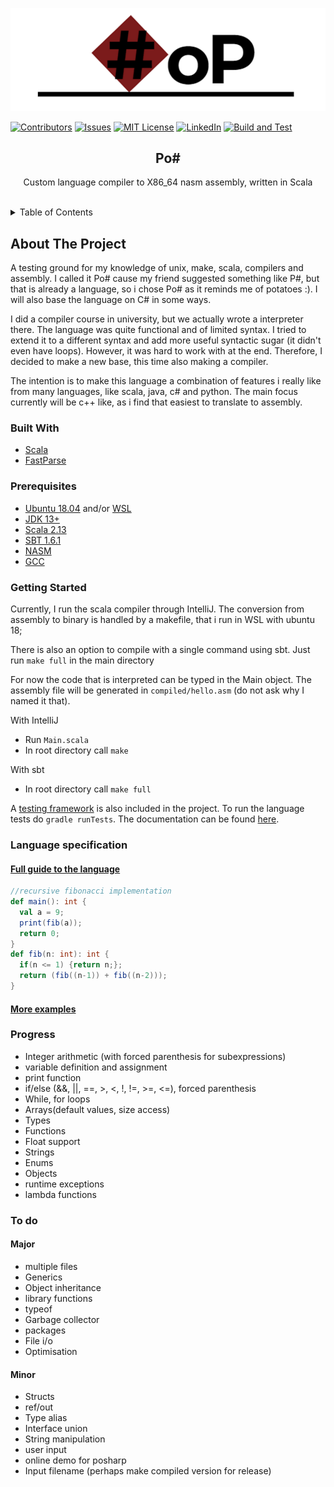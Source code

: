 
<div id="top"></div>
<!--
*** Thanks for checking out the Best-README-Template. If you have a suggestion
*** that would make this better, please fork the repo and create a pull request
*** or simply open an issue with the tag "enhancement".
*** Don't forget to give the project a star!
*** Thanks again! Now go create something AMAZING! :D
-->

<!-- PROJECT SHIELDS -->
<!--
*** I'm using markdown "reference style" links for readability.
*** Reference links are enclosed in brackets [ ] instead of parentheses ( ).
*** See the bottom of this document for the declaration of the reference variables
*** for contributors-url, forks-url, etc. This is an optional, concise syntax you may use.
*** https://www.markdownguide.org/basic-syntax/#reference-style-links
-->

<p align="center">
    <img src='docs/logo.png' alt="">
</p>

[![Contributors][contributors-shield]][contributors-url]
[![Issues][issues-shield]][issues-url]
[![MIT License][license-shield]][license-url]
[![LinkedIn][linkedin-shield]][linkedin-url]
[![Build and Test](https://github.com/pijuskri/Po-Sharp/actions/workflows/workflow.yml/badge.svg?branch=master)](https://github.com/pijuskri/Po-Sharp/actions/workflows/workflow.yml)


<h2 align="center">Po#</h2>
<div>
  <p align="center">
    Custom language compiler to X86_64 nasm assembly, written in Scala
    <br />
    <br />
  </p>
</div>



<!-- TABLE OF CONTENTS -->
<details>
  <summary>Table of Contents</summary>
  <ol>
    <li>
      <a href="#about-the-project">About The Project</a>
      <ul>
        <li><a href="#built-with">Built With</a></li>
      </ul>
    </li>
    <li>
      <a href="#getting-started">Getting Started</a>
    </li>
    <li><a href="#prerequisites">Prerequisites</a></li>
    <li><a href="#language">Language specification</a></li>
    <li><a href="#progress">Progress</a></li>
    <li><a href="#todo">To do</a></li>
  </ol>
</details>



<!-- ABOUT THE PROJECT -->
## About The Project
<div id="about-the-project"></div>

A testing ground for my knowledge of unix, make, scala, compilers and assembly. I called it Po#
cause my friend suggested something like P#, but that is already a language,
so i chose Po# as it reminds me of potatoes :). I will also base the language on C# in some ways.

I did a compiler course in university, but we actually wrote a interpreter there.
The language was quite functional and of limited syntax. I tried to extend it to a different
syntax and add more useful syntactic sugar (it didn't even have loops). However, it was hard to
work with at the end. Therefore, I decided to make a new base, this time also making a compiler.

The intention is to make this language a combination of features i really like from many languages,
like scala, java, c# and python. The main focus currently will be c++ like, as i find that easiest
to translate to assembly.

### Built With
<div id="built-with"></div>

* [Scala](https://www.scala-lang.org/)
* [FastParse](https://github.com/com-lihaoyi/fastparse)

<!-- GETTING STARTED -->
### Prerequisites
<div id="prerequisites"></div>

* [Ubuntu 18.04]() and/or [WSL](https://docs.microsoft.com/en-us/windows/wsl/install)
* [JDK 13+](https://www.oracle.com/java/technologies/downloads/)
* [Scala 2.13](https://www.scala-lang.org/download/)
* [SBT 1.6.1](https://www.scala-sbt.org/download.html)
* [NASM](https://www.nasm.us/)
* [GCC](https://gcc.gnu.org/)

### Getting Started
<div id="getting-started"></div>

Currently, I run the scala compiler through IntelliJ. The conversion from
assembly to binary is handled by a makefile, that i run in WSL with ubuntu 18;

There is also an option to compile with a single command using sbt. Just run `make full`
in the main directory

For now the code that is interpreted can be typed in the Main object. The assembly file
will be generated in `compiled/hello.asm` (do not ask why I named it that).

With IntelliJ
* Run `Main.scala`
* In root directory call `make`

With sbt
* In root directory call `make full`

[//]: # (TODO Does this still work? Probably a good idea to use gradle instead)

A [testing framework](./veritas/src/main/scala/core/) is also included in the project.
To run the language tests do `gradle runTests`. The documentation can be found
[here](./veritas/src/main/scala/README.md).

### Language specification
<div id="language"></div>

#### [Full guide to the language](docs/Guide.md)

```scala 
//recursive fibonacci implementation
def main(): int {
  val a = 9;
  print(fib(a));
  return 0;
}
def fib(n: int): int {
  if(n <= 1) {return n;};
  return (fib((n-1)) + fib((n-2)));
}
```

#### [More examples](docs/examples.txt) 


### Progress
<div id="progress"></div>

* Integer arithmetic (with forced parenthesis for subexpressions)
* variable definition and assignment
* print function
* if/else (&&, ||, ==, >, <, !, !=, >=, <=), forced parenthesis
* While, for loops
* Arrays(default values, size access)
* Types
* Functions
* Float support
* Strings
* Enums
* Objects
* runtime exceptions
* lambda functions

### To do
<div id="todo"></div>

#### Major

* multiple files
* Generics
* Object inheritance
* library functions
* typeof
* Garbage collector
* packages
* File i/o
* Optimisation

#### Minor

* Structs
* ref/out
* Type alias
* Interface union
* String manipulation
* user input
* online demo for posharp
* Input filename (perhaps make compiled version for release)


<!-- MARKDOWN LINKS & IMAGES -->
<!-- https://www.markdownguide.org/basic-syntax/#reference-style-links -->
[contributors-shield]: https://img.shields.io/github/contributors/pijuskri/Po-Sharp.svg?style=for-the-badge
[contributors-url]: https://github.com/pijuskri/Po-Sharp/graphs/contributors
[issues-shield]: https://img.shields.io/github/issues/pijuskri/Po-Sharp.svg?style=for-the-badge
[issues-url]: https://github.com/pijuskri/Po-Sharp/issues
[linkedin-shield]: https://img.shields.io/badge/-LinkedIn-black.svg?style=for-the-badge&logo=linkedin&colorB=555
[linkedin-url]: https://www.linkedin.com/in/pijus-krisiuk%C4%97nas-66177715b/

[license-shield]: https://img.shields.io/github/license/pijuskri/Po-Sharp.svg?style=for-the-badge
[license-url]: https://github.com/pijuskri/Po-Sharp/blob/master/LICENSE.md
[forks-shield]: https://img.shields.io/github/forks/github_username/repo_name.svg?style=for-the-badge
[forks-url]: https://github.com/github_username/repo_name/network/members
[stars-shield]: https://img.shields.io/github/stars/github_username/repo_name.svg?style=for-the-badge
[stars-url]: https://github.com/github_username/repo_name/stargazers
[product-screenshot]: docs/logo.png